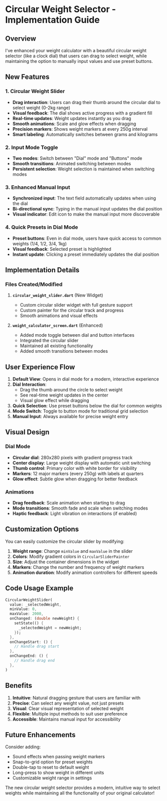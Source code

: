 # Circular Weight Selector - Implementation Guide

## Overview
I've enhanced your weight calculator with a beautiful circular weight selector (like a clock dial) that users can drag to select weight, while maintaining the option to manually input values and use preset buttons.

## New Features

### 1. **Circular Weight Slider**
- **Drag interaction**: Users can drag their thumb around the circular dial to select weight (0-2kg range)
- **Visual feedback**: The dial shows active progress with a gradient fill
- **Real-time updates**: Weight updates instantly as you drag
- **Smooth animations**: Scale and glow effects when dragging
- **Precision markers**: Shows weight markers at every 250g interval
- **Smart labeling**: Automatically switches between grams and kilograms

### 2. **Input Mode Toggle**
- **Two modes**: Switch between "Dial" mode and "Buttons" mode
- **Smooth transitions**: Animated switching between modes
- **Persistent selection**: Weight selection is maintained when switching modes

### 3. **Enhanced Manual Input**
- **Synchronized input**: The text field automatically updates when using the dial
- **Bi-directional sync**: Typing in the manual input updates the dial position
- **Visual indicator**: Edit icon to make the manual input more discoverable

### 4. **Quick Presets in Dial Mode**
- **Preset buttons**: Even in dial mode, users have quick access to common weights (1/4, 1/2, 3/4, 1kg)
- **Visual feedback**: Selected preset is highlighted
- **Instant update**: Clicking a preset immediately updates the dial position

## Implementation Details

### Files Created/Modified

1. **`circular_weight_slider.dart`** (New Widget)
   - Custom circular slider widget with full gesture support
   - Custom painter for the circular track and progress
   - Smooth animations and visual effects

2. **`weight_calculator_screen.dart`** (Enhanced)
   - Added mode toggle between dial and button interfaces
   - Integrated the circular slider
   - Maintained all existing functionality
   - Added smooth transitions between modes

## User Experience Flow

1. **Default View**: Opens in dial mode for a modern, interactive experience
2. **Dial Interaction**: 
   - Drag the thumb around the circle to select weight
   - See real-time weight updates in the center
   - Visual glow effect while dragging
3. **Quick Selection**: Use preset buttons below the dial for common weights
4. **Mode Switch**: Toggle to button mode for traditional grid selection
5. **Manual Input**: Always available for precise weight entry

## Visual Design

### Dial Mode
- **Circular dial**: 280x280 pixels with gradient progress track
- **Center display**: Large weight display with automatic unit switching
- **Thumb control**: Primary color with white border for visibility
- **Markers**: 12 major markers (every 250g) with labels at quarters
- **Glow effect**: Subtle glow when dragging for better feedback

### Animations
- **Drag feedback**: Scale animation when starting to drag
- **Mode transitions**: Smooth fade and scale when switching modes
- **Haptic feedback**: Light vibration on interactions (if enabled)

## Customization Options

You can easily customize the circular slider by modifying:

1. **Weight range**: Change `minValue` and `maxValue` in the slider
2. **Colors**: Modify gradient colors in `CircularSliderPainter`
3. **Size**: Adjust the container dimensions in the widget
4. **Markers**: Change the number and frequency of weight markers
5. **Animation duration**: Modify animation controllers for different speeds

## Code Usage Example

```dart
CircularWeightSlider(
  value: _selectedWeight,
  minValue: 0,
  maxValue: 2000,
  onChanged: (double newWeight) {
    setState(() {
      _selectedWeight = newWeight;
    });
  },
  onChangeStart: () {
    // Handle drag start
  },
  onChangeEnd: () {
    // Handle drag end
  },
)
```

## Benefits

1. **Intuitive**: Natural dragging gesture that users are familiar with
2. **Precise**: Can select any weight value, not just presets
3. **Visual**: Clear visual representation of selected weight
4. **Flexible**: Multiple input methods to suit user preference
5. **Accessible**: Maintains manual input for accessibility

## Future Enhancements

Consider adding:
- Sound effects when passing weight markers
- Snap-to-grid option for preset weights
- Double-tap to reset to default weight
- Long-press to show weight in different units
- Customizable weight range in settings

The new circular weight selector provides a modern, intuitive way to select weights while maintaining all the functionality of your original calculator!
